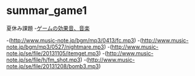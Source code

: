 # summar_game1
夏休み課題
-[ゲームの効果音、音楽](http://www.music-note.jp/bgm/fm.html)


-(http://www.music-note.jp/bgm/mp3/0413/fc.mp3)
-(http://www.music-note.jp/bgm/mp3/0527/nightmare.mp3)
-(http://www.music-note.jp/se/file/20131105/itemget.mp3)
-(http://www.music-note.jp/se/file/h/fm_shot.mp3)
-(http://www.music-note.jp/se/file/20131208/bomb3.mp3)
